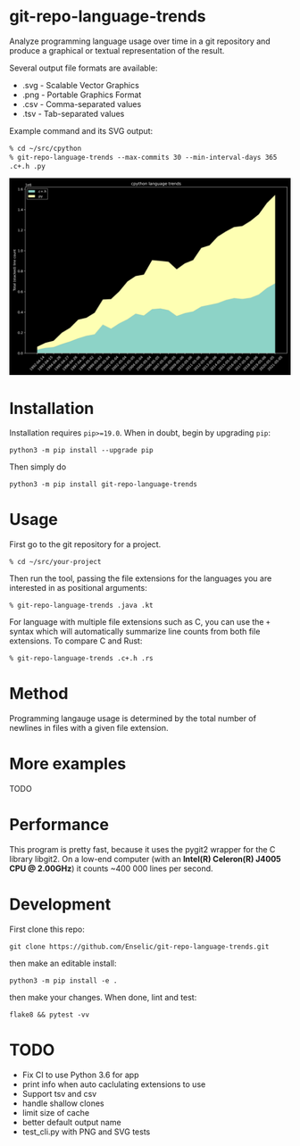# git-repo-language-trends

Analyze programming language usage over time in a git repository and produce a
graphical or textual representation of the result.

Several output file formats are available:
* .svg - Scalable Vector Graphics
* .png - Portable Graphics Format
* .csv - Comma-separated values
* .tsv - Tab-separated values

Example command and its SVG output:

```
% cd ~/src/cpython
% git-repo-language-trends --max-commits 30 --min-interval-days 365 .c+.h .py
```

![CPython, C vs Python, 1992-2021](./docs/images/cpython-c-vs-python-1992-2021.svg)




# Installation

Installation requires `pip>=19.0`. When in doubt, begin by upgrading `pip`:
```
python3 -m pip install --upgrade pip
```

Then simply do
```
python3 -m pip install git-repo-language-trends
```

# Usage

First go to the git repository for a project.

```
% cd ~/src/your-project
```

Then run the tool, passing the file extensions for the languages you are
interested in as positional arguments:

```
% git-repo-language-trends .java .kt
```

For language with multiple file extensions such as C, you can use the `+` syntax
which will automatically summarize line counts from both file extensions. To
compare C and Rust:

```
% git-repo-language-trends .c+.h .rs
```

# Method

Programming langauge usage is determined by the total number of newlines
in files with a given file extension.


# More examples

TODO

# Performance

This program is pretty fast, because it uses the pygit2 wrapper for the C
library libgit2. On a low-end computer (with an **Intel(R) Celeron(R) J4005 CPU
@ 2.00GHz**) it counts ~400 000 lines per second.

# Development

First clone this repo:
```
git clone https://github.com/Enselic/git-repo-language-trends.git
```
then make an editable install:
```
python3 -m pip install -e .
```
then make your changes. When done, lint and test:
```
flake8 && pytest -vv
```


# TODO
* Fix CI to use Python 3.6 for app
* print info when auto caclulating extensions to use
* Support tsv and csv
* handle shallow clones
* limit size of cache
* better default output name
* test_cli.py with PNG and SVG tests

